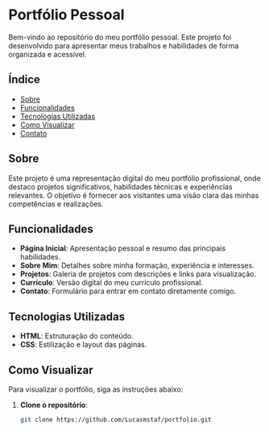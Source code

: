 # Portfólio Pessoal

Bem-vindo ao repositório do meu portfólio pessoal. Este projeto foi desenvolvido para apresentar meus trabalhos e habilidades de forma organizada e acessível.

## Índice

- [Sobre](#sobre)
- [Funcionalidades](#funcionalidades)
- [Tecnologias Utilizadas](#tecnologias-utilizadas)
- [Como Visualizar](#como-visualizar)
- [Contato](#contato)

## Sobre

Este projeto é uma representação digital do meu portfólio profissional, onde destaco projetos significativos, habilidades técnicas e experiências relevantes. O objetivo é fornecer aos visitantes uma visão clara das minhas competências e realizações.

## Funcionalidades

- **Página Inicial**: Apresentação pessoal e resumo das principais habilidades.
- **Sobre Mim**: Detalhes sobre minha formação, experiência e interesses.
- **Projetos**: Galeria de projetos com descrições e links para visualização.
- **Currículo**: Versão digital do meu currículo profissional.
- **Contato**: Formulário para entrar em contato diretamente comigo.

## Tecnologias Utilizadas

- **HTML**: Estruturação do conteúdo.
- **CSS**: Estilização e layout das páginas.

## Como Visualizar

Para visualizar o portfólio, siga as instruções abaixo:

1. **Clone o repositório**:
   ```bash
   git clone https://github.com/Lucasmstaf/portfolio.git

